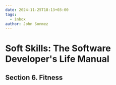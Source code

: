 ```yaml
---
date: 2024-11-25T18:13+03:00
tags:
  - inbox
author: John Sonmez
---
```


# Soft Skills: The Software Developer's Life Manual

## Section 6. Fitness
